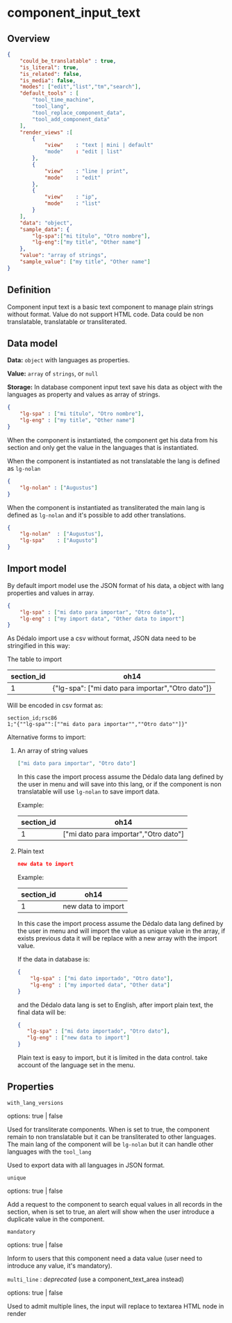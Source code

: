 # component_input_text

## Overview

```json
{
    "could_be_translatable" : true,
    "is_literal": true,
    "is_related": false,
    "is_media": false,
    "modes": ["edit","list","tm","search"],
    "default_tools" : [
        "tool_time_machine", 
        "tool_lang", 
        "tool_replace_component_data", 
        "tool_add_component_data"
    ],
    "render_views" :[
        {
            "view"    : "text | mini | default"
            "mode"    : "edit | list"
        },
        {
            "view"    : "line | print",
            "mode"    : "edit"
        },       
        {
            "view"    : "ip",
            "mode"    : "list"
        }
    ],
    "data": "object",
    "sample_data": {
        "lg-spa":["mi título", "Otro nombre"],
        "lg-eng":["my title", "Other name"]
    },
    "value": "array of strings",
    "sample_value": ["my title", "Other name"]
}
```

## Definition

Component input text is a basic text component to manage plain strings without format. Value do not support HTML code. Data could be non translatable, translatable or transliterated.

## Data model

**Data:** `object` with languages as properties.

**Value:** `array` of `strings`, or `null`

**Storage:** In database component input text save his data as object with the languages as property and values as array of strings.

```json
{
    "lg-spa" : ["mi título", "Otro nombre"],
    "lg-eng" : ["my title", "Other name"]
}
```

When the component is instantiated, the component get his data from his section and only get the value in the languages that is instantiated.

When the component is instantiated as not translatable the lang is defined as `lg-nolan`

```json
{
    "lg-nolan" : ["Augustus"]
}
```

When the component is instantiated as transliterated the main lang is defined as `lg-nolan` and it's possible to add other translations.

```json
{
    "lg-nolan"  : ["Augustus"],
    "lg-spa"    : ["Augusto"]
}
```

## Import model

By default import model use the JSON format of his data, a object with lang properties and values in array.

```json
{
    "lg-spa" : ["mi dato para importar", "Otro dato"],
    "lg-eng" : ["my import data", "Other data to import"]
}
```

As Dédalo import use a csv without format, JSON data need to be stringified in this way:

The table to import

| section_id    | oh14                                              |
| ------------  | :----------------------------------------------:  |
| 1             | {"lg-spa": \["mi dato para importar","Otro dato"]} |

Will be encoded in csv format as:

```csv
section_id;rsc86
1;"{""lg-spa"":[""mi dato para importar"",""Otro dato""]}"
```

Alternative forms to import:

1. An array of string values

    ```json
    ["mi dato para importar", "Otro dato"]
    ```

    In this case the import process assume the Dédalo data lang defined by the user in menu and will save into this lang, or if the component is non translatable will use `lg-nolan` to save import data.

    Example:

    section_id | oh14
    --- | ---
    1 | \["mi dato para importar","Otro dato"]

2. Plain text

    ```json
    new data to import
    ```

    Example:

    section_id | oh14
    --- | ---
    1 | new data to import

    In this case the import process assume the Dédalo data lang defined by the user in menu and will import the value as unique value in the array, if exists previous data it will be replace with a new array with the import value.

    If the data in database is:

    ```json
    {
        "lg-spa" : ["mi dato importado", "Otro dato"],
        "lg-eng" : ["my imported data", "Other data"]
    }
    ```

    and the Dédalo data lang is set to English, after import plain text, the final data will be:

     ```json
    {
        "lg-spa" : ["mi dato importado", "Otro dato"],
        "lg-eng" : ["new data to import"]
    }
    ```

    Plain text is easy to import, but it is limited in the data control. take account of the language set in the menu.

## Properties

`with_lang_versions`

options: true | false

Used for transliterate components. When is set to true, the component remain to non translatable but it can be transliterated to other languages. The main lang of the component will be `lg-nolan` but it can handle other languages with the `tool_lang`

Used to export data with all languages in JSON format.

`unique`

options: true | false

Add a request to the component to search equal values in all records in the section, when is set to true, an alert will show when the user introduce a duplicate value in the component.

`mandatory`

options: true | false

Inform to users that this component need a data value (user need to introduce any value, it's mandatory).

`multi_line` : *deprecated* (use a component_text_area instead)

options: true | false

Used to admit multiple lines, the input will replace to textarea HTML node in render
